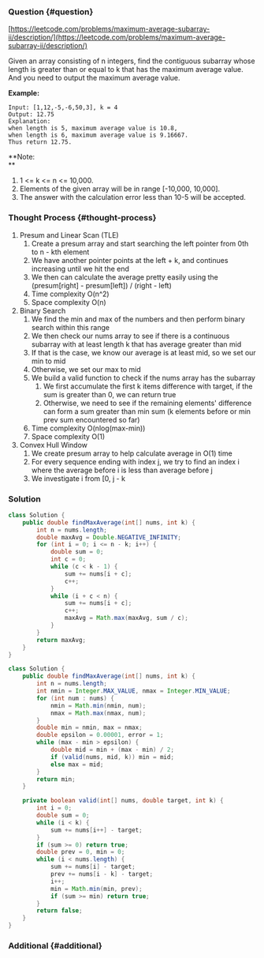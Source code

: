 ### Question {#question}

[https://leetcode.com/problems/maximum-average-subarray-ii/description/](https://leetcode.com/problems/maximum-average-subarray-ii/description/)

Given an array consisting of n integers, find the contiguous subarray whose length is greater than or equal to k that has the maximum average value. And you need to output the maximum average value.

**Example:**

```
Input: [1,12,-5,-6,50,3], k = 4
Output: 12.75
Explanation:
when length is 5, maximum average value is 10.8,
when length is 6, maximum average value is 9.16667.
Thus return 12.75.
```

**Note:      
**

1. 1 &lt;= k &lt;= n &lt;= 10,000.
2. Elements of the given array will be in range \[-10,000, 10,000\].
3. The answer with the calculation error less than 10-5 will be accepted.

### Thought Process {#thought-process}

1. Presum and Linear Scan \(TLE\)
   1. Create a presum array and start searching the left pointer from 0th to n - kth element
   2. We have another pointer points at the left + k, and continues increasing until we hit the end
   3. We then can calculate the average pretty easily using the \(presum\[right\] - presum\[left\]\) / \(right - left\)
   4. Time complexity O\(n^2\)
   5. Space complexity O\(n\)
2. Binary Search
   1. We find the min and max of the numbers and then perform binary search within this range
   2. We then check our nums array to see if there is a continuous subarray with at least length k that has average greater than mid
   3. If that is the case, we know our average is at least mid, so we set our min to mid
   4. Otherwise, we set our max to mid
   5. We build a valid function to check if the nums array has the subarray
      1. We first accumulate the first k items difference with target, if the sum is greater than 0, we can return true
      2. Otherwise, we need to see if the remaining elements' difference can form a sum greater than min sum \(k elements before or min prev sum encountered so far\)
   6. Time complexity O\(nlog\(max-min\)\)
   7. Space complexity O\(1\)
3. Convex Hull Window
   1. We create presum array to help calculate average in O\(1\) time
   2. For every sequence ending with index j, we try to find an index i where the average before i is less than average before j
   3. We investigate i from \[0, j - k

### Solution

```java
class Solution {
    public double findMaxAverage(int[] nums, int k) {
        int n = nums.length;
        double maxAvg = Double.NEGATIVE_INFINITY;
        for (int i = 0; i <= n - k; i++) {
            double sum = 0;
            int c = 0;
            while (c < k - 1) {
                sum += nums[i + c];
                c++;
            }
            while (i + c < n) {
                sum += nums[i + c];
                c++;
                maxAvg = Math.max(maxAvg, sum / c);
            }
        }
        return maxAvg;
    }
}
```

```java
class Solution {
    public double findMaxAverage(int[] nums, int k) {
        int n = nums.length;
        int nmin = Integer.MAX_VALUE, nmax = Integer.MIN_VALUE;
        for (int num : nums) {
            nmin = Math.min(nmin, num);
            nmax = Math.max(nmax, num);
        }
        double min = nmin, max = nmax;
        double epsilon = 0.00001, error = 1;
        while (max - min > epsilon) {
            double mid = min + (max - min) / 2;
            if (valid(nums, mid, k)) min = mid;
            else max = mid;
        }
        return min;
    }

    private boolean valid(int[] nums, double target, int k) {
        int i = 0;
        double sum = 0;
        while (i < k) {
            sum += nums[i++] - target;
        }
        if (sum >= 0) return true;
        double prev = 0, min = 0;
        while (i < nums.length) {
            sum += nums[i] - target;
            prev += nums[i - k] - target;
            i++;
            min = Math.min(min, prev);
            if (sum >= min) return true;
        }
        return false;
    }
}
```

### Additional {#additional}



